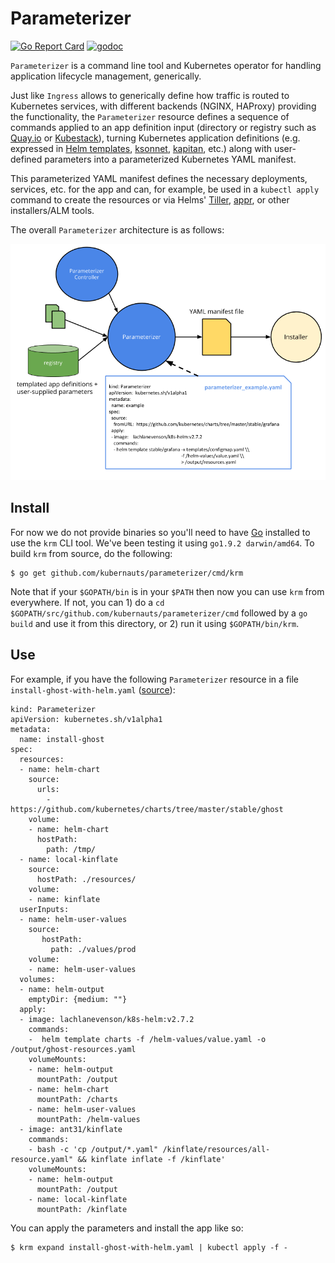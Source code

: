 # Parameterizer
[![Go Report Card](https://goreportcard.com/badge/github.com/kubernauts/parameterizer)](https://goreportcard.com/report/github.com/kubernauts/parameterizer)
[![godoc](https://godoc.org/github.com/kubernauts/parameterizer?status.svg)](https://godoc.org/github.com/kubernauts/parameterizer)

`Parameterizer` is a command line tool and Kubernetes operator for handling application lifecycle management, generically.

Just like `Ingress` allows to generically define how traffic is routed to Kubernetes services, with different backends (NGINX, HAProxy) providing the functionality, the `Parameterizer` resource defines a sequence of commands applied to an app definition input (directory or registry such as [Quay.io](https://quay.io/application/) or [Kubestack](https://www.kubestack.com/)), turning Kubernetes application definitions (e.g. expressed in [Helm templates](https://github.com/kubernetes/helm/blob/master/docs/chart_template_guide/functions_and_pipelines.md), [ksonnet](https://ksonnet.io/docs/concepts), [kapitan](https://github.com/deepmind/kapitan), etc.) along with user-defined parameters into a parameterized Kubernetes YAML manifest.

This parameterized YAML manifest defines the necessary deployments, services, etc. for the app and can, for example, be used in a `kubectl apply` command to create the resources or via Helms' [Tiller](https://docs.helm.sh/glossary/#tiller), [appr](https://github.com/app-registry/appr), or other installers/ALM tools.

The overall `Parameterizer` architecture is as follows:

![Parameterizer architecture](img/parameterizer-architecture.png)

## Install

For now we do not provide binaries so you'll need to have [Go](https://golang.org/dl/) installed to use the `krm` CLI tool. We've been testing it using `go1.9.2 darwin/amd64`. To build `krm` from source, do the following:

```
$ go get github.com/kubernauts/parameterizer/cmd/krm
```

Note that if your `$GOPATH/bin` is in your `$PATH` then now you can use `krm` from everywhere. If not, you can 1) do a `cd $GOPATH/src/github.com/kubernauts/parameterizer/cmd` followed by a `go build` and use it from this directory, or 2) run it using `$GOPATH/bin/krm`.

## Use

For example, if you have the following `Parameterizer` resource in a file `install-ghost-with-helm.yaml` ([source](test/install-ghost-with-helm.yaml)):

```
kind: Parameterizer
apiVersion: kubernetes.sh/v1alpha1
metadata:
  name: install-ghost
spec:
  resources:
  - name: helm-chart
    source:
      urls:
        - https://github.com/kubernetes/charts/tree/master/stable/ghost
    volume:
    - name: helm-chart
      hostPath:
        path: /tmp/
  - name: local-kinflate
    source:
      hostPath: ./resources/
    volume:
    - name: kinflate
  userInputs:
  - name: helm-user-values
    source:
       hostPath:
         path: ./values/prod
    volume:
    - name: helm-user-values
  volumes:
  - name: helm-output
    emptyDir: {medium: ""}
  apply:
  - image: lachlanevenson/k8s-helm:v2.7.2
    commands:
    -  helm template charts -f /helm-values/value.yaml -o /output/ghost-resources.yaml
    volumeMounts:
    - name: helm-output
      mountPath: /output
    - name: helm-chart
      mountPath: /charts
    - name: helm-user-values
      mountPath: /helm-values
  - image: ant31/kinflate
    commands:
    - bash -c 'cp /output/*.yaml" /kinflate/resources/all-resource.yaml" && kinflate inflate -f /kinflate'
    volumeMounts:
    - name: helm-output
      mountPath: /output
    - name: local-kinflate
      mountPath: /kinflate
```

You can apply the parameters and install the app like so:

```
$ krm expand install-ghost-with-helm.yaml | kubectl apply -f -
```
